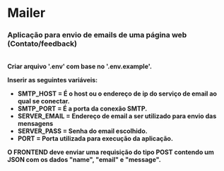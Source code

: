 # Mailer

<h3><b>Aplicação para envio de emails de uma página web (Contato/feedback)</h3>
<br>
Criar arquivo '.env' com base no '.env.example'.

Inserir as seguintes variáveis:

- SMTP_HOST = É o host ou o endereço de ip do serviço de email ao qual se conectar.
- SMTP_PORT = É a porta da conexão SMTP.
- SERVER_EMAIL = Endereço de email a ser utilizado para envio das mensagens
- SERVER_PASS = Senha do email escolhido.
- PORT = Porta utilizada para execução da aplicação.

O FRONTEND deve enviar uma requisição do tipo POST contendo um JSON com os dados "name", "email" e "message".
